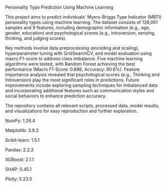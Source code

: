 Personality Type Prediction Using Machine Learning

This project aims to predict individuals' Myers-Briggs Type Indicator (MBTI) personality types using machine learning. The dataset consists of 128,061 samples and 9 features, including demographic information (e.g., age, gender, education) and psychological scores (e.g., introversion, sensing, thinking, and judging scores).

Key methods involve data preprocessing (encoding and scaling), hyperparameter tuning with GridSearchCV, and model evaluation using macro F1-score to address class imbalance. Five machine learning algorithms were tested, with Random Forest achieving the best performance (Macro F1-Score: 0.886, Accuracy: 90.6%). Feature importance analysis revealed that psychological scores (e.g., Thinking and Introversion) play the most significant roles in predictions. Future improvements include exploring sampling techniques for imbalanced data and incorporating additional features such as communication styles and social behaviors to enhance prediction accuracy. 

The repository contains all relevant scripts, processed data, model results, and visualizations for easy reproduction and further exploration.

NumPy: 1.26.4 

Matplotlib: 3.9.2 

Scikit-learn: 1.5.1 

Pandas: 2.2.2 

XGBoost: 2.1.1

SHAP: 0.45.1 

Plotly: 5.23.0 


